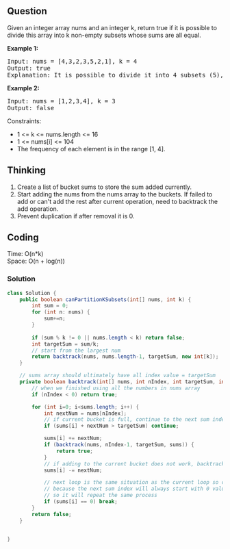 ## Question
Given an integer array nums and an integer k, return true if it is possible to divide this array into k non-empty subsets whose sums are all equal.  
    
**Example 1:**
<pre>
Input: nums = [4,3,2,3,5,2,1], k = 4
Output: true
Explanation: It is possible to divide it into 4 subsets (5), (1, 4), (2,3), (2,3) with equal sums.
</pre>

**Example 2:**
<pre>
Input: nums = [1,2,3,4], k = 3
Output: false
</pre>

Constraints:
* 1 <= k <= nums.length <= 16
* 1 <= nums[i] <= 104
* The frequency of each element is in the range [1, 4].

## Thinking
1. Create a list of bucket sums to store the sum added currently.  
2. Start adding the nums from the nums array to the buckets. If failed to add or can't add the rest after current operation, need to backtrack the add operation.  
3. Prevent duplication if after removal it is 0.  

## Coding
Time: O(n*k)   
Space: O(n + log(n))
### Solution
```java
class Solution {
    public boolean canPartitionKSubsets(int[] nums, int k) {
        int sum = 0;
        for (int n: nums) {
            sum+=n;
        }
        
        if (sum % k != 0 || nums.length < k) return false;
        int targetSum = sum/k;
        // start from the largest num
        return backtrack(nums, nums.length-1, targetSum, new int[k]);
    }

    // sums array should ultimately have all index value = targetSum
    private boolean backtrack(int[] nums, int nIndex, int targetSum, int[] sums) {
        // when we finished using all the numbers in nums array
        if (nIndex < 0) return true;

        for (int i=0; i<sums.length; i++) {
            int nextNum = nums[nIndex];
            // if current bucket is full, continue to the next sum index
            if (sums[i] + nextNum > targetSum) continue;

            sums[i] += nextNum;
            if (backtrack(nums, nIndex-1, targetSum, sums)) {
                return true;
            }
            // if adding to the current bucket does not work, backtrack and remove it
            sums[i] -= nextNum;

            // next loop is the same situation as the current loop so can skip
            // because the next sum index will always start with 0 value as it is now
            // so it will repeat the same process
            if (sums[i] == 0) break;
        }
        return false;
    }


}
```